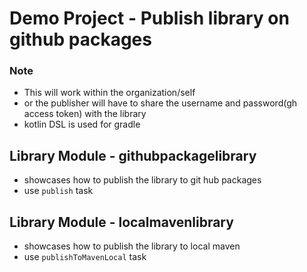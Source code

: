 # Demo Project - Publish library on github packages
 ### Note
- This will work within the organization/self
- or the publisher will have to share the username and password(gh access token) with the library
- kotlin DSL is used for gradle

## Library Module - githubpackagelibrary
 - showcases how to publish the library to git hub packages
 - use `publish` task 


## Library Module - localmavenlibrary
 - showcases how to publish the library to local maven
 - use `publishToMavenLocal` task 




